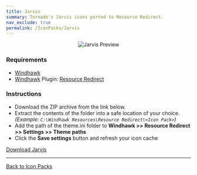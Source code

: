 ```yaml
---
title: Jarvis
summary: Tornado's Jarvis icons ported to Resource Redirect.
nav_exclude: true
permalink: /IconPacks/Jarvis
---
```


<div align="center">
  <img src="https://gitlab.com/the-back-room/windhawk/resource-redirect/jarvis/-/raw/main/Extras/Preview.bmp" alt="Jarvis Preview" style="max-width: 100%; height: auto;">
</div>

### Requirements

- [Windhawk](https://windhawk.net/)
- [Windhawk](https://windhawk.net/) Plugin: [Resource Redirect](https://windhawk.net/mods/icon-resource-redirect)

### Instructions

 - Download the ZIP archive from the link below.
 - Extract the contents of the folder into a safe location of your choice. *(Example: `C:\Windhawk Resources\Resource Redirect\<Icon Pack>`)*
 - Add the path of the theme.ini folder to **Windhawk >> Resource Redirect >> Settings >> Theme paths**
 - Click the **Save settings** button and refresh your icon cache

<a href="https://gitlab.com/the-back-room/windhawk/resource-redirect/jarvis/-/archive/main/jarvis-main.zip" class="btn btn--primary btn--lg" target="_blank" rel="noopener noreferrer">Download Jarvis</a>

---

<a href="/IconPacks" class="btn btn--secondary btn--sm">Back to Icon Packs</a>